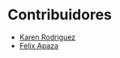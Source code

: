 # Contribuidores

- [Karen Rodriguez](https://github.com/kleyla)
- [Felix Apaza](https://github.com/FershoUno)

